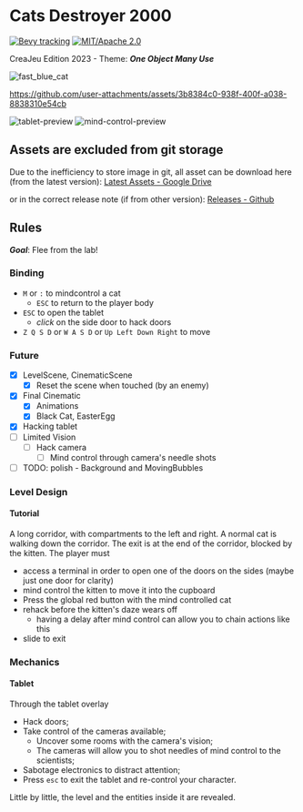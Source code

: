 # Cats Destroyer 2000

[![Bevy tracking](https://img.shields.io/badge/Bevy%20tracking-0.14-lightblue)](https://github.com/bevyengine/bevy/blob/main/docs/plugins_guidelines.md#main-branch-tracking)
[![MIT/Apache 2.0](https://img.shields.io/badge/license-MIT%2FApache-blue.svg)](https://github.com/fabinistere/bevy_turn-based_combat#license)

CreaJeu Edition 2023 - Theme: ***One Object Many Use***

![fast_blue_cat](https://user-images.githubusercontent.com/73140258/216720606-6e8f7768-3170-4956-a5d1-5124741783aa.gif)

<https://github.com/user-attachments/assets/3b8384c0-938f-400f-a038-8838310e54cb>

![tablet-preview](https://github.com/user-attachments/assets/dec29ae4-a369-43e5-a7d3-84c1f283a48e)
![mind-control-preview](https://github.com/user-attachments/assets/04081e3f-f08c-4168-8965-91c118b96311)

## Assets are excluded from git storage

Due to the inefficiency to store image in git,
all asset can be download here (from the latest version):
[Latest Assets - Google Drive](https://drive.google.com/drive/folders/1qk5_bIUzAUFTuI2A_C0CLmAFGyPDFsMR?usp=share_link)

or in the correct release note (if from other version):
[Releases - Github](https://github.com/Wabtey/cats_destroyer_2000/releases)

## Rules

***Goal***: Flee from the lab!

### Binding

- `M` or `:` to mindcontrol a cat
  - `ESC` to return to the player body
- `ESC` to open the tablet
  - *click* on the side door to hack doors
- `Z Q S D` or `W A S D` or `Up Left Down Right` to move

### Future

- [x] LevelScene, CinematicScene
  - [x] Reset the scene when touched (by an enemy)
- [x] Final Cinematic
  - [x] Animations
  - [x] Black Cat, EasterEgg
- [x] Hacking tablet
- [ ] Limited Vision
  - [ ] Hack camera
    - [ ] Mind control through camera's needle shots
- [ ] TODO: polish - Background and MovingBubbles

### Level Design

#### Tutorial

A long corridor, with compartments to the left and right.
A normal cat is walking down the corridor.
The exit is at the end of the corridor, blocked by the kitten.
The player must

- access a terminal in order to open one of the doors on the sides (maybe just one door for clarity)
- mind control the kitten to move it into the cupboard
- Press the global red button with the mind controlled cat
- rehack before the kitten's daze wears off
  - having a delay after mind control can allow you to chain actions like this
- slide to exit

### Mechanics

#### Tablet

Through the tablet overlay

- Hack doors;
- Take control of the cameras available;
  - Uncover some rooms with the camera's vision;
  - The cameras will allow you to shot needles of mind control to the scientists;
- Sabotage electronics to distract attention;
- Press `esc` to exit the tablet and re-control your character.

Little by little, the level and the entities inside it are revealed.

<!-- ### Idées

vv———————————————————————————————————————vv

Principe du gameplay :
Utiliser la tablette de contrôle pour contrôler les autres chats et les objets → One Object Many Use
Tablette servira aussi d’inventaire et d’interface.

Différents types de chats qui représentent différents ennemis ?

Types de chats :

- Chat Normal → Peut juste être déplacé
- Chat Savant → Peut hacker des ordis/ouvrir des portes
- Chat Espion → A une vision sous forme de cône ou bien de ligne droite (genre laser qui si détecte fonce sur le joueur)
- Chat Costaud → Peut casser différents objets

Nombre de croquettes max qui peut être reset que si on reset le level
(ou le même style que la gestion des barrettes de RAM dans cyberpunk)

Des collectibles style des clés pour déverrouiller des portes -->
